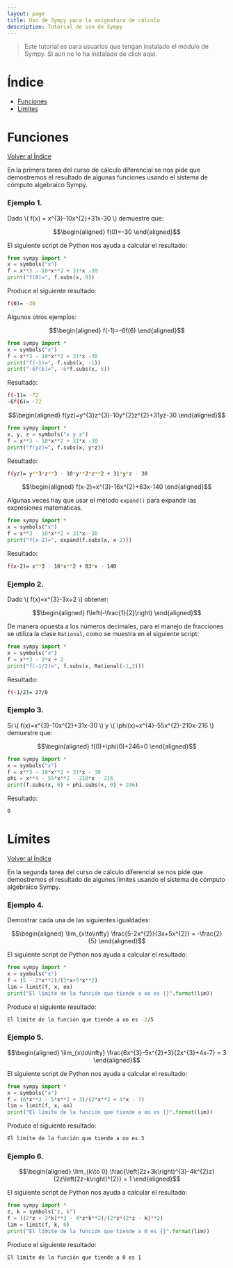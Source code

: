 ```yaml
---
layout: page
title: Uso de Sympy para la asignatura de cálculo
description: Tutorial de uso de Sympy
---
```

> Este tutorial es para usuarios que tengan instalado el módulo de Sympy. Si aún no lo ha instalado de click aquí.

# Índice
- [Funciones](#funciones)
- [Límites](#límites)


# Funciones
[Volver al Índice](#índice)

En la primera tarea del curso de cálculo diferencial se nos pide que demostremos el resultado de algunas funciones usando el sistema de cómputo algebraico Sympy.

### Ejemplo 1.

Dado \\( f(x) = x^{3}-10x^{2}+31x-30 \\) demuestre que:

$$\begin{aligned}
f(0)=-30
\end{aligned}$$

El siguiente script de Python nos ayuda a calcular el resultado:

```python
from sympy import *
x = symbols("x")
f = x**3 - 10*x**2 + 31*x -30
print("f(0)=", f.subs(x, 0))
```

Produce el siguiente resultado:
```bash
f(0)= -30
```

Algunos otros ejemplos:

$$\begin{aligned}
f(-1)=-6f(6)
\end{aligned}$$

```python
from sympy import *
x = symbols("x")
f = x**3 - 10*x**2 + 31*x -30
print("f(-1)=", f.subs(x, -1))
print("-6f(6)=", -6*f.subs(x, 6))
```

Resultado:

```bash
f(-1)= -72
-6f(6)= -72
```

$$\begin{aligned}
f(yz)=y^{3}z^{3}-10y^{2}z^{2}+31yz-30
\end{aligned}$$

```python
from sympy import *
x, y, z = symbols("x y z")
f = x**3 - 10*x**2 + 31*x -30
print("f(yz)=", f.subs(x, y*z))
```

Resultado:

```bash
f(yz)= y**3*z**3 - 10*y**2*z**2 + 31*y*z - 30
```

$$\begin{aligned}
f(x-2)=x^{3}-16x^{2}+83x-140
\end{aligned}$$

Algunas veces hay que usar el método `expand()` para expandir las expresiones matemáticas.

```python
from sympy import *
x = symbols("x")
f = x**3 - 10*x**2 + 31*x -30
print("f(x-2)=", expand(f.subs(x, x-2)))
```

Resultado:

```bash
f(x-2)= x**3 - 16*x**2 + 83*x - 140
```

### Ejemplo 2.

Dado \\( f(x)=x^{3}-3x+2 \\) obtener:

$$\begin{aligned}
f\left(-\frac{1}{2}\right)
\end{aligned}$$

De manera opuesta a los números decimales, para el manejo de fracciones se utiliza la clase `Rational`, como se muestra en el siguiente script:

```python
from sympy import *
x = symbols("x")
f = x**3 - 3*x + 2
print("f(-1/2)=", f.subs(x, Rational(-1,2)))
```

Resultado:

```bash
f(-1/2)= 27/8
```

### Ejemplo 3.

Si \\( f(x)=x^{3}-10x^{2}+31x-30 \\) y \\( \phi(x)=x^{4}-55x^{2}-210x-216 \\) demuestre que:

$$\begin{aligned}
f(0)+\phi(0)+246=0
\end{aligned}$$

```python
from sympy import *
x = symbols("x")
f = x**3 - 10*x**2 + 31*x - 30
phi = x**4 - 55*x**2 - 210*x - 216
print(f.subs(x, 0) + phi.subs(x, 0) + 246)
```

Resultado:

```bash
0
```

# Límites
[Volver al Índice](#índice)

En la segunda tarea del curso de cálculo diferencial se nos pide que demostremos el resultado de algunos límites usando el sistema de cómputo algebraico Sympy.

### Ejemplo 4.

Demostrar cada una de las siguientes igualdades:

$$\begin{aligned}
\lim_{x\to\infty} \frac{5-2x^{2}}{3x+5x^{2}} = -\frac{2}{5}
\end{aligned}$$

El siguiente script de Python nos ayuda a calcular el resultado:

```python
from sympy import *
x = symbols("x")
f = (5 - 2*x**2)/(3*x+5*x**2)
lim = limit(f, x, oo)
print("El límite de la función que tiende a oo es {}".format(lim))
```

Produce el siguiente resultado:
```bash
El límite de la función que tiende a oo es -2/5
```

### Ejemplo 5.

$$\begin{aligned}
\lim_{x\to\infty} \frac{6x^{3}-5x^{2}+3}{2x^{3}+4x-7} = 3
\end{aligned}$$

El siguiente script de Python nos ayuda a calcular el resultado:

```python
from sympy import * 
x = symbols("x") 
f = (6*x**3 - 5*x**2 + 3)/(2*x**3 + 4*x - 7) 
lim = limit(f, x, oo) 
print("El límite de la función que tiende a oo es {}".format(lim)) 
```

Produce el siguiente resultado:
```bash
El límite de la función que tiende a oo es 3
```
### Ejemplo 6.

$$\begin{aligned}
\lim_{k\to 0} \frac{\left(2z+3k\right)^{3}-4k^{2}z}{2z\left(2z-k\right)^{2}} = 1
\end{aligned}$$

El siguiente script de Python nos ayuda a calcular el resultado:

```python
from sympy import *
z, k = symbols("z, k")
f = ((2*z + 3*k)**3 - 4*z*k**2)/(2*z*(2*z - k)**2)
lim = limit(f, k, 0)
print("El límite de la función que tiende a 0 es {}".format(lim))
```

Produce el siguiente resultado:
```bash
El límite de la función que tiende a 0 es 1
```


<!-- Note: this is how to write a comment in HTML. Everything in here won't show up on your webpage.-->

<!--
To increase the size of the title, use fewer # in front of the paper title.
To decrease the size of the title, use more #. 
To remove the italics, remove the * before and after the description
To remove the underline from the title, remove the <u> tags (<u> and </u>)
-->
